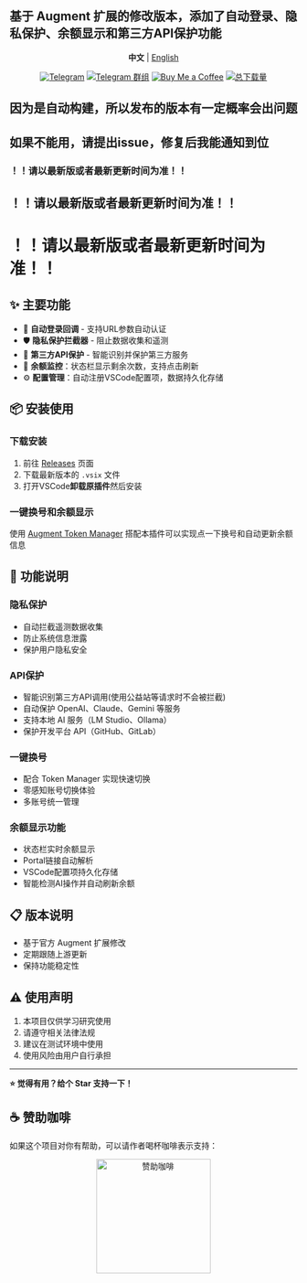 ## 基于 Augment 扩展的修改版本，添加了自动登录、隐私保护、余额显示和第三方API保护功能

<p align="center">
    <strong>中文</strong> | <a href="README.en.md">English</a>
</p>
<p align="center">
    <a href="https://t.me/Sube3494"><img src="https://img.shields.io/badge/Telegram-Sube3494-yellow?logo=telegram" alt="Telegram" title="Telegram" /></a>
    <a href="https://t.me/+1RVvmZMw8s1hNDE1"><img src="https://img.shields.io/badge/Telegram-%E5%8A%A0%E5%85%A5%E7%BE%A4%E7%BB%84-blue?logo=telegram" alt="Telegram 群组" title="Telegram 群组" /></a>
    <a href="https://pic.sube.top/i/2025/08/24/68aaf065686f6.jpg" target="_blank"><img src="https://img.shields.io/badge/Buy%20Me%20a%20Coffee-支持作者-orange?logo=buymeacoffee" alt="Buy Me a Coffee" /></a>
    <a href="https://github.com/Sube3494/augment-for-vscode/releases"><img src="https://img.shields.io/github/downloads/Sube3494/augment-for-vscode/total?logo=github" alt="总下载量" /></a>
</p>

## 因为是自动构建，所以发布的版本有一定概率会出问题
## 如果不能用，请提出issue，修复后我能通知到位

### ！！请以最新版或者最新更新时间为准！！
## ！！请以最新版或者最新更新时间为准！！
# ！！请以最新版或者最新更新时间为准！！

## ✨ 主要功能

- 🔄 **自动登录回调** - 支持URL参数自动认证
- 🛡️ **隐私保护拦截器** - 阻止数据收集和遥测
- 🤖 **第三方API保护** - 智能识别并保护第三方服务
- 🔋 **余额监控**：状态栏显示剩余次数，支持点击刷新
- ⚙️ **配置管理**：自动注册VSCode配置项，数据持久化存储


## 📦 安装使用

### 下载安装

1. 前往 [Releases](https://github.com/Sube3494/augment-for-vscode/releases) 页面
2. 下载最新版本的 `.vsix` 文件
3. 打开VSCode**卸载原插件**然后安装


### 一键换号和余额显示

使用 [Augment Token Manager](https://github.com/zhaochengcube/augment-token-mng) 搭配本插件可以实现点一下换号和自动更新余额信息


## 🔧 功能说明

### 隐私保护
- 自动拦截遥测数据收集
- 防止系统信息泄露
- 保护用户隐私安全

### API保护
- 智能识别第三方API调用(使用公益站等请求时不会被拦截)
- 自动保护 OpenAI、Claude、Gemini 等服务
- 支持本地 AI 服务（LM Studio、Ollama）
- 保护开发平台 API（GitHub、GitLab）

### 一键换号
- 配合 Token Manager 实现快速切换
- 零感知账号切换体验
- 多账号统一管理

### 余额显示功能
- 状态栏实时余额显示
- Portal链接自动解析
- VSCode配置项持久化存储
- 智能检测AI操作并自动刷新余额

## 📋 版本说明

- 基于官方 Augment 扩展修改
- 定期跟随上游更新
- 保持功能稳定性

## ⚠️ 使用声明

1. 本项目仅供学习研究使用
2. 请遵守相关法律法规
3. 建议在测试环境中使用
4. 使用风险由用户自行承担

---

**⭐ 觉得有用？给个 Star 支持一下！**

## ☕ 赞助咖啡

如果这个项目对你有帮助，可以请作者喝杯咖啡表示支持：

<p align="center">
    <a href="https://pic.sube.top/i/2025/08/24/68aaf065686f6.jpg" target="_blank">
        <img src="https://pic.sube.top/i/2025/08/24/68aaf065686f6.jpg" alt="赞助咖啡" width="200" />
    </a>
</p>
